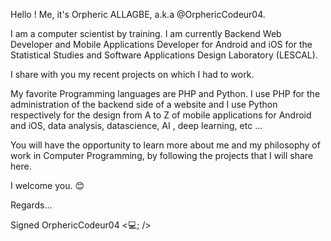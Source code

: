 Hello ! Me, it's Orpheric ALLAGBE, a.k.a @OrphericCodeur04.

I am a computer scientist by training. I am currently Backend Web Developer and Mobile Applications Developer for Android and iOS for the Statistical Studies and Software Applications Design Laboratory (LESCAL).

I share with you my recent projects on which I had to work.

My favorite Programming languages ​​are PHP and Python.
I use PHP for the administration of the backend side of a website and I use Python respectively for the design from A to Z of mobile applications for Android and iOS, data analysis, datascience, AI , deep learning, etc ...

You will have the opportunity to learn more about me and my philosophy of work in Computer Programming, by following the projects that I will share here.

 I welcome you. 😊

Regards...

Signed OrphericCodeur04 <💻; />
